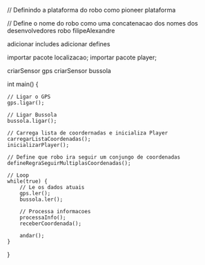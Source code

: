 // Definindo a plataforma do robo como pioneer
plataforma 

// Define o nome do robo como uma concatenacao dos nomes dos desenvolvedores
robo filipeAlexandre

adicionar includes
adicionar defines

importar pacote localizacao;
importar pacote player;

criarSensor gps
criarSensor bussola

int main() {

    // Ligar o GPS
    gps.ligar();
    
    // Ligar Bussola
    bussola.ligar();
    
    // Carrega lista de coordernadas e inicializa Player
    carregarListaCoordenadas();
    inicializarPlayer();
    
    // Define que robo ira seguir um conjungo de coordenadas
    defineRegraSeguirMultiplasCoordenadas();
    
    // Loop
    while(true) {
        // Le os dados atuais
        gps.ler();
        bussola.ler();
        
        // Processa informacoes
        processaInfo();
        receberCoordenada();
        
        andar();
    }
}